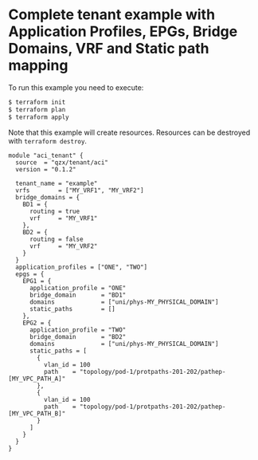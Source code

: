 <!-- BEGIN_TF_DOCS -->
# Complete tenant example with Application Profiles, EPGs, Bridge Domains, VRF and Static path mapping
To run this example you need to execute:
```bash
$ terraform init
$ terraform plan
$ terraform apply
```
Note that this example will create resources. Resources can be destroyed with `terraform destroy`.
```hcl
module "aci_tenant" {
  source  = "qzx/tenant/aci"
  version = "0.1.2"

  tenant_name = "example"
  vrfs        = ["MY_VRF1", "MY_VRF2"]
  bridge_domains = {
    BD1 = {
      routing = true
      vrf     = "MY_VRF1"
    },
    BD2 = {
      routing = false
      vrf     = "MY_VRF2"
    }
  }
  application_profiles = ["ONE", "TWO"]
  epgs = {
    EPG1 = {
      application_profile = "ONE"
      bridge_domain       = "BD1"
      domains             = ["uni/phys-MY_PHYSICAL_DOMAIN"]
      static_paths        = []
    },
    EPG2 = {
      application_profile = "TWO"
      bridge_domain       = "BD2"
      domains             = ["uni/phys-MY_PHYSICAL_DOMAIN"]
      static_paths = [
        {
          vlan_id = 100
          path    = "topology/pod-1/protpaths-201-202/pathep-[MY_VPC_PATH_A]"
        },
        {
          vlan_id = 100
          path    = "topology/pod-1/protpaths-201-202/pathep-[MY_VPC_PATH_B]"
        }
      ]
    }
  }
}
```
<!-- END_TF_DOCS -->